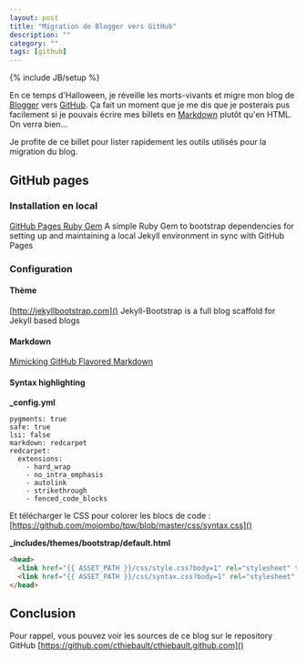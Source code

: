 ```yaml
---
layout: post
title: "Migration de Blogger vers GitHub"
description: ""
category: ""
tags: [github]
---
```

{% include JB/setup %}

En ce temps d'Halloween, je réveille les morts-vivants et migre mon blog de [Blogger](http://surunairdejava.blogspot.ca/) vers [GitHub](http://cthiebault.github.io/).
Ça fait un moment que je me dis que je posterais pus facilement si je pouvais écrire mes billets en [Markdown](http://daringfireball.net/projects/markdown/) plutôt qu'en HTML. On verra bien...

Je profite de ce billet pour lister rapidement les outils utilisés pour la migration du blog.

<!-- more -->

## GitHub pages

### Installation en local

[GitHub Pages Ruby Gem](https://github.com/github/pages-gem)
A simple Ruby Gem to bootstrap dependencies for setting up and maintaining a local Jekyll environment in sync with GitHub Pages

### Configuration

#### Thème

[http://jekyllbootstrap.com]()
Jekyll-Bootstrap is a full blog scaffold for Jekyll based blogs

#### Markdown
[Mimicking GitHub Flavored Markdown](http://jekyllrb.com/docs/github-pages)

#### Syntax highlighting

**_config.yml**

```
pygments: true
safe: true
lsi: false
markdown: redcarpet
redcarpet:
  extensions:
    - hard_wrap
    - no_intra_emphasis
    - autolink
    - strikethrough
    - fenced_code_blocks
```

Et télécharger le CSS pour colorer les blocs de code :
[https://github.com/mojombo/tpw/blob/master/css/syntax.css]()

**_includes/themes/bootstrap/default.html**

```html
<head>
  <link href="{{ ASSET_PATH }}/css/style.css?body=1" rel="stylesheet" type="text/css" media="all">
  <link href="{{ ASSET_PATH }}/css/syntax.css?body=1" rel="stylesheet" type="text/css" media="all">
</head>
```

## Conclusion

Pour rappel, vous pouvez voir les sources de ce blog sur le repository GitHub
[https://github.com/cthiebault/cthiebault.github.com]()